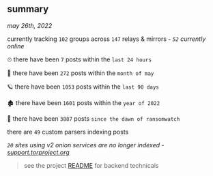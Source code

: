 
## summary
_may 26th, 2022_

currently tracking `102` groups across `147` relays & mirrors - _`52` currently online_

⏲ there have been `7` posts within the `last 24 hours`

🦈 there have been `272` posts within the `month of may`

🪐 there have been `1053` posts within the `last 90 days`

🏚 there have been `1601` posts within the `year of 2022`

🦕 there have been `3887` posts `since the dawn of ransomwatch`

there are `49` custom parsers indexing posts

_`20` sites using v2 onion services are no longer indexed - [support.torproject.org](https://support.torproject.org/onionservices/v2-deprecation/)_

> see the project [README](https://github.com/joshhighet/ransomwatch#ransomwatch--) for backend technicals
